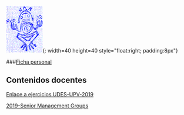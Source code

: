 ![Exlibris](Rana.png){: width=40 height=40 style="float:right; padding:8px"}

###[Ficha personal](http://www.upv.es/ficha-personal/fgonzal)

## Contenidos docentes 

[Enlace a ejercicios UDES-UPV-2019](https://www.evernote.com/l/ADRo1I-SdzVAnrEfpuylvhdFCiVG7bVy68Y)

[2019-Senior Management Groups](SM_2019_groups.md)